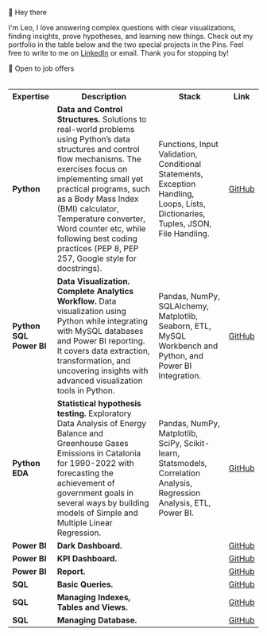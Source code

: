 👋 Hey there

I'm Leo, I love answering complex questions with clear visualizations, finding insights, prove hypotheses, and learning new things. Check out my portfolio in the table below and the two special projects in the Pins. Feel free to write to me on [LinkedIn](https://linkedin.com/in/leokalugina) or email. Thank you for stopping by!

📍 Open to job offers 
<br>
<br>
<table>
    <tr>
        <th>Expertise</th>
        <th>Description</th>
        <th>Stack</th>
        <th>Link</th>
    </tr>
    <tr>
        <td><b>Python</b></td>
        <td><b>Data and Control Structures. </b>Solutions to real-world problems using Python’s data structures and control flow mechanisms. The exercises focus on implementing small yet practical programs, such as a Body Mass Index (BMI) calculator, Temperature converter, Word counter etc, while following best coding practices (PEP 8, PEP 257, Google style for docstrings).</td>
        <td>Functions, Input Validation, Conditional Statements, Exception Handling, Loops, Lists, Dictionaries, Tuples, JSON, File Handling.</td>
        <td><a href="https://github.com/leocareer/DA_specialization/tree/main/Sprint_07">GitHub</a></td>
    </tr>
    <tr>
        <td><b>Python<br>SQL<br>Power BI</b></td>
        <td><b>Data Visualization. Complete Analytics Workflow. </b>Data visualization using Python while integrating with MySQL databases and Power BI reporting. It covers data extraction, transformation, and uncovering insights with advanced visualization tools in Python.</td>
        <td>Pandas, NumPy, SQLAlchemy, Matplotlib, Seaborn, ETL, MySQL Workbench and Python, and Power BI Integration. </td>
        <td><a href="https://github.com/leocareer/DA_specialization/tree/main/Sprint_08">GitHub</a></td>
    </tr>
    <tr>
        <td><b>Python<br>EDA</b></td>
        <td><b>Statistical hypothesis testing. </b>Exploratory Data Analysis of Energy Balance and Greenhouse Gases Emissions in Catalonia for 1990-2022 with forecasting the achievement of government goals in several ways by building models of Simple and Multiple Linear Regression.</td>
        <td>Pandas, NumPy, Matplotlib, SciPy, Scikit-learn, Statsmodels, Correlation Analysis, Regression Analysis, ETL, Power BI.</td>
        <td><a href="https://github.com/leocareer/DA_specialization/tree/main/Sprint_10">GitHub</a></td>
    </tr>
    <tr>
        <td><b>Power BI</b></td>
        <td><b>Dark Dashboard. </b> </td>
        <td></td>
        <td><a href="https://github.com/leocareer/Dashboards/tree/main/Proyectos">GitHub</a></td>
    </tr>
    <tr>
        <td><b>Power BI</b></td>
        <td><b>KPI Dashboard. </b> </td>
        <td></td>
        <td><a href="https://github.com/leocareer/DA_specialization/tree/main/Sprint_05">GitHub</a></td>
    </tr>
    <tr>
        <td><b>Power BI</b></td>
        <td><b>Report. </b> </td>
        <td></td>
        <td><a href="https://github.com/leocareer/DA_specialization/tree/main/Sprint_06">GitHub</a></td>
    </tr>
    <tr>
        <td><b>SQL</b></td>
        <td><b>Basic Queries. </b> </td>
        <td></td>
        <td><a href="https://github.com/leocareer/DA_specialization/tree/main/Sprint_03">GitHub</a></td>
    </tr>
    <tr>
        <td><b>SQL</b></td>
        <td><b>Managing Indexes, Tables and Views. </b> </td>
        <td></td>
        <td><a href="https://github.com/leocareer/DA_specialization/tree/main/Sprint_03">GitHub</a></td>
    </tr>
    <tr>
        <td><b>SQL</b></td>
        <td><b>Managing Database. </b> </td>
        <td></td>
        <td><a href="https://github.com/leocareer/DA_specialization/tree/main/Sprint_03">GitHub</a></td>
    </tr>
</table>
